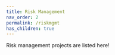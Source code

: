 ```yaml
---
title: Risk Management
nav_order: 2
permalink: /riskmgmt
has_children: true
---
```


Risk management projects are listed here!